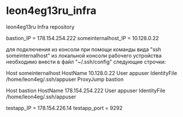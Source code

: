 # leon4eg13ru_infra
leon4eg13ru Infra repository

bastion_IP = 178.154.254.222
someinternalhost_IP = 10.128.0.22

для подключения из консоли при помощи команды вида "ssh someinternalhost" из
локальной консоли рабочего устройства необходимо внести в файл "~/.ssh/config"
следующие строчки:

Host someinternalhost
        HostName 10.128.0.22
        User appuser
        IdentityFile /home/leon4eg/.ssh/appuser
        ProxyJump bastion

Host bastion
        HostName 178.154.254.222
        User appuser
        IdentityFile /home/leon4eg/.ssh/appuser

testapp_IP = 178.154.226.14
testapp_port = 9292
